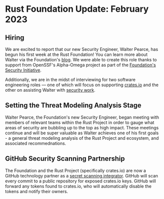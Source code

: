 # Rust Foundation Update: February 2023

## Hiring

We are excited to report that our new Security Engineer, Walter Pearce, has begun his first week at the Rust Foundation! You can learn more about Walter via the Foundation's [blog](https://foundation.rust-lang.org/news/welcoming-our-new-security-engineer-walter-pearce/). We were able to create this role thanks to support from OpenSSF's Alpha-Omega project as part of the [Foundation's Security Initiative](https://foundation.rust-lang.org/news/2022-09-13-rust-foundation-establishes-security-team/). 

Additionally, we are in the midst of interviewing for two software engineering roles — one of which will focus on supporting [crates.io](https://app.beapplied.com/apply/opunkltxxb) and the other on assisting Walter with [security work](https://app.beapplied.com/apply/rh4qfd8npx).

## Setting the Threat Modeling Analysis Stage

Walter Pearce, the Foundation's new Security Engineer, began meeting with members of relevant teams within the Rust Project in order to gauge what areas of security are bubbling up to the top as high impact. These meetings continue and will be super valuable as Walter achieves one of his first goals - a general threat modeling analysis of the Rust Project and ecosystem, and associated recommednations.

## GitHub Security Scanning Partnership

The Foundation and the Rust Project (specifically crates.io) are now a GitHub technology partner as a [secret scanning integrator](https://github.blog/changelog/2023-01-19-the-crate-io-registry-is-now-a-github-secret-scanning-integrator/). GitHub will scan every commit to a public repository for exposed crates.io keys. GitHub will forward any tokens found to crates.io, who will automatically disable the tokens and notify their owners. 